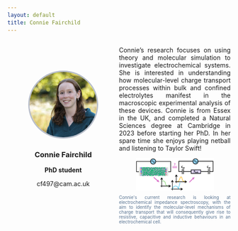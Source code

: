 ```yaml
---
layout: default
title: Connie Fairchild
---
```


<div style="display: grid; grid-template-columns: 1fr 1fr; gap: 0px; align-items: center;">

<div style="text-align: center;">
    <img src="/group/portraits/connie.jpg" alt="Connie Fairchild" style="width: 60%; height: auto; border-radius: 50%;border: 3px solid #b8beca; " />
    <div style="margin-top: 20px;">
        <h3>Connie Fairchild</h3>
        <p><b>PhD student</b></p>
        <p>cf497@cam.ac.uk</p>
    </div>
</div>

<div>
    <p style="display: flex; align-items: center; text-align: justify;"> Connie’s research focuses on using theory and molecular simulation to investigate electrochemical systems. She is interested in understanding how molecular-level charge transport processes within bulk and confined electrolytes manifest in the macroscopic experimental analysis of these devices. Connie is from Essex in the UK, and completed a Natural Sciences degree at Cambridge in 2023 before starting her PhD. In her spare time she enjoys playing netball and listening to Taylor Swift!</p>
    <img src = "/group/Connie_research.png" style ="width: 70%; height: auto; display: block; margin: 0 auto;">
    <figcaption style="margin-top: 10px; font-size: 0.7em; color: #577290;text-align: justify">Connie's current research is looking at electrochemical impedance spectroscopy, with the aim to identify the molecular-level mechanisms of charge transport that will consequently give rise to resistive, capacitive and inductive behaviours in an electrochemical cell.</figcaption>
</div>
